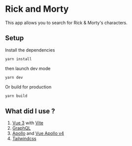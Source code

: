 # Rick and Morty

This app allows you to search for Rick & Morty's characters.

## Setup

Install the dependencies
```sh
yarn install
```

then launch dev mode
```sh
yarn dev
```

Or build for production
```sh
yarn build
```

## What did I use ?

1. [Vue 3](https://vuejs.org) with [Vite](https://vitejs.dev/)
2. [GraphQL](https://graphql.org/)
3. [Apollo](https://www.apollographql.com/) and [Vue Apollo v4](https://apollo.vuejs.org/)
4. [Tailwindcss](https://tailwindcss.com/)
